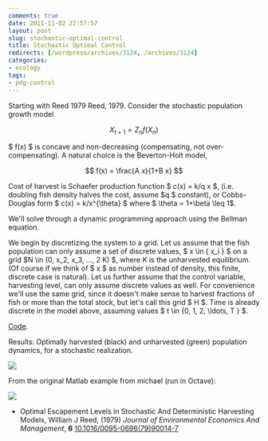 ```yaml
---
comments: true
date: 2011-11-02 22:57:57
layout: post
slug: stochastic-optimal-control
title: Stochastic Optimal Control
redirects: [/wordpress/archives/3124, /archives/3124]
categories:
- ecology
tags:
- pdg-control
---
```


Starting with Reed 1979 Reed, 1979.
Consider the stochastic population growth model

$$ X_{t+1} = Z_n f(X_n) $$

$ f(x) $ is concave and non-decreasing (compensating, not over-compensating).  A natural choice is the Beverton-Holt model,

$$ f(x) = \frac{A x}{1+B x} $$

Cost of harvest is Schaefer production function $ c(x) = k/q x $, (i.e. doubling fish density halves the cost, assume $q $ constant), or Cobbs-Douglas form $ c(x) = k/x^{\theta} $ where $ \theta = 1+\beta \leq 1$.  

We'll solve through a dynamic programming approach using the Bellman equation.  

We begin by discretizing the system to a grid.  Let us assume that the fish population can only assume a set of discrete values, $ x \in \{ x_i \} $ on a grid $N \in (0, x_2, x_3, ..., 2 K) $, where $K$ is the unharvested equilibrium.  (Of course if we think of $ x $ as number instead of density, this finite, discrete case is natural).  Let us further assume that the control variable, harvesting level, can only assume discrete values as well.  For convenience we'll use the same grid, since it doesn't make sense to harvest fractions of fish or more than the total stock, but let's call this grid $ H $.  Time is already discrete in the model above, assuming values $ t \in \{0, 1, 2, \ldots, T \} $.  

[Code](https://github.com/cboettig/pdg_control/blob/41023cdf80f2f41bf215d83f94bb32b4e485bc46/R/Reed.R).

Results: Optimally harvested (black) and unharvested (green) population dynamics, for a stochastic realization.

![]( http://farm7.staticflickr.com/6213/6307860283_47fc9e704c_o.png )




From the original Matlab example from michael (run in Octave):

![]( http://farm7.staticflickr.com/6102/6308462214_1f255cc3ca_o.png )










-  Optimal Escapement Levels in Stochastic And Deterministic Harvesting Models, William J Reed,  (1979) *Journal of Environmental Economics And Management*, **6**    [10.1016/0095-0696(79)90014-7](http://dx.doi.org/10.1016/0095-0696(79)90014-7)

